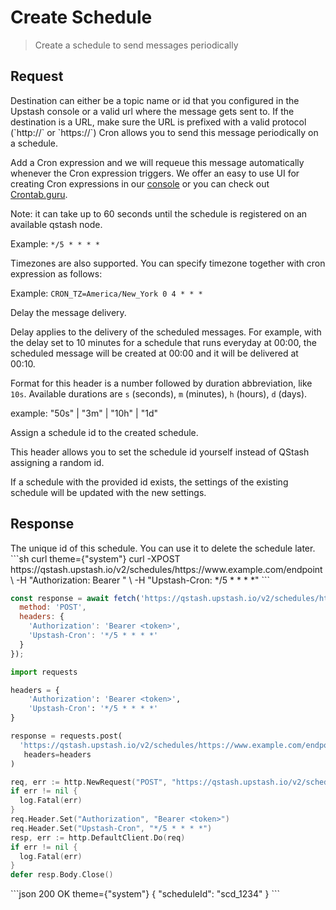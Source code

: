 # Create Schedule

> Create a schedule to send messages periodically

## Request

<ParamField path="destination" type="string" required>
  Destination can either be a topic name or id that you configured in the
  Upstash console or a valid url where the message gets sent to.
  If the destination is a URL, make sure
  the URL is prefixed with a valid protocol (`http://` or `https://`)
</ParamField>

<ParamField header="Upstash-Cron" type="string" required>
  Cron allows you to send this message periodically on a schedule.

  Add a Cron expression and we will requeue this message automatically whenever
  the Cron expression triggers. We offer an easy to use UI for creating Cron
  expressions in our [console](https://console.upstash.com/qstash) or you can
  check out [Crontab.guru](https://crontab.guru).

  Note: it can take up to 60 seconds until the schedule is registered on an
  available qstash node.

  Example: `*/5 * * * *`

  Timezones are also supported. You can specify timezone together with cron expression
  as follows:

  Example: `CRON_TZ=America/New_York 0 4 * * *`
</ParamField>

<Snippet file="qstash-common-request.mdx" />

<ParamField header="Upstash-Delay" type="string">
  Delay the message delivery.

  Delay applies to the delivery of the scheduled messages.
  For example, with the delay set to 10 minutes for a schedule
  that runs everyday at 00:00, the scheduled message will be
  created at 00:00 and it will be delivered at 00:10.

  Format for this header is a number followed by duration abbreviation, like
  `10s`. Available durations are `s` (seconds), `m` (minutes), `h` (hours), `d`
  (days).

  example: "50s" | "3m" | "10h" | "1d"
</ParamField>

<ParamField header="Upstash-Schedule-Id" type="string">
  Assign a schedule id to the created schedule.

  This header allows you to set the schedule id yourself instead of QStash assigning
  a random id.

  If a schedule with the provided id exists, the settings of the existing schedule
  will be updated with the new settings.
</ParamField>

## Response

<ResponseField name="scheduleId" type="string" required>
  The unique id of this schedule. You can use it to delete the schedule later.
</ResponseField>

<RequestExample>
  ```sh curl theme={"system"}
  curl -XPOST https://qstash.upstash.io/v2/schedules/https://www.example.com/endpoint \
    -H "Authorization: Bearer <token>" \
    -H "Upstash-Cron: */5 * * * *"
  ```

  ```js Node theme={"system"}
  const response = await fetch('https://qstash.upstash.io/v2/schedules/https://www.example.com/endpoint', {
    method: 'POST',
    headers: {
      'Authorization': 'Bearer <token>',
      'Upstash-Cron': '*/5 * * * *'
    }
  });
  ```

  ```python Python theme={"system"}
  import requests

  headers = {
      'Authorization': 'Bearer <token>',
      'Upstash-Cron': '*/5 * * * *'
  }

  response = requests.post(
    'https://qstash.upstash.io/v2/schedules/https://www.example.com/endpoint',
     headers=headers
  )
  ```

  ```go Go  theme={"system"}
  req, err := http.NewRequest("POST", "https://qstash.upstash.io/v2/schedules/https://www.example.com/endpoint", nil)
  if err != nil {
    log.Fatal(err)
  }
  req.Header.Set("Authorization", "Bearer <token>")
  req.Header.Set("Upstash-Cron", "*/5 * * * *")
  resp, err := http.DefaultClient.Do(req)
  if err != nil {
    log.Fatal(err)
  }
  defer resp.Body.Close()
  ```
</RequestExample>

<ResponseExample>
  ```json 200 OK theme={"system"}
  {
    "scheduleId": "scd_1234"
  }
  ```
</ResponseExample>
